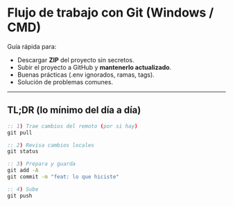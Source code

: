 # Flujo de trabajo con Git (Windows / CMD)

Guía rápida para:
- Descargar **ZIP** del proyecto sin secretos.
- Subir el proyecto a GitHub y **mantenerlo actualizado**.
- Buenas prácticas (.env ignorados, ramas, tags).
- Solución de problemas comunes.

---

## TL;DR (lo mínimo del día a día)

```cmd
:: 1) Trae cambios del remoto (por si hay)
git pull

:: 2) Revisa cambios locales
git status

:: 3) Prepara y guarda
git add -A
git commit -m "feat: lo que hiciste"

:: 4) Sube
git push
